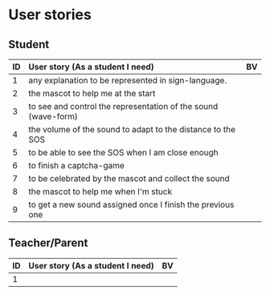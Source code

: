 # User stories

## Student

| ID   | User story (As a student I need)                               | BV   |
| :--- | :------------------------------------------------------------- | :--- |
| 1    | any explanation to be represented in sign-language.            |      |
| 2    | the mascot to help me at the start                             |      |
| 3    | to see and control the representation of the sound (wave-form) |      |
| 4    | the volume of the sound to adapt to the distance to the SOS    |      |
| 5    | to be able to see the SOS when I am close enough               |      |
| 6    | to finish a captcha-game                                       |      |
| 7    | to be celebrated by the mascot and collect the sound           |      |
| 8    | the mascot to help me when I'm stuck                           |      |
| 9    | to get a new sound assigned once I finish the previous one     |      |

## Teacher/Parent

| ID   | User story (As a student I need) | BV   |
| :--- | :------------------------------- | :--- |
| 1    |                                  |      |
